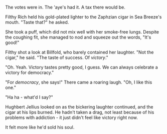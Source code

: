 The votes were in. The 'aye's had it. A tax there would be.

Filthy Rich held his gold-plated lighter to the Zaphzian cigar in Sea Breeze's mouth. "Taste that?" he asked.

She took a puff, which did not mix well with her smoke-free lungs. Despite the coughing fit, she managed to nod and squeeze out the words, "It's good!"

Filthy shot a look at Billfold, who barely contained her laughter. "Not the cigar," he said. "The taste of success. Of *victory*."

"Oh. Yeah. Victory tastes pretty good, I guess. We can always celebrate a victory for democracy."

"For *democracy*, she says!" There came a roaring laugh. "Oh, I like this one."

"Ha ha - what'd I say?"

Hughbert Jellius looked on as the bickering laughter continued, and the cigar at his lips burned. He hadn't taken a drag, not least because of his problems with addiction - it just didn't feel like victory right now.

It felt more like he'd sold his soul.